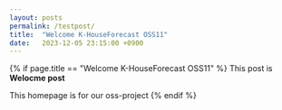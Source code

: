 ```yaml
---
layout: posts
permalink: /testpost/
title:  "Welcome K-HouseForecast OSS11"
date:   2023-12-05 23:15:00 +0900
---
```


{% if page.title == "Welcome K-HouseForecast OSS11" %}
This post is **Welocme post**

This homepage is for our oss-project
{% endif %}
